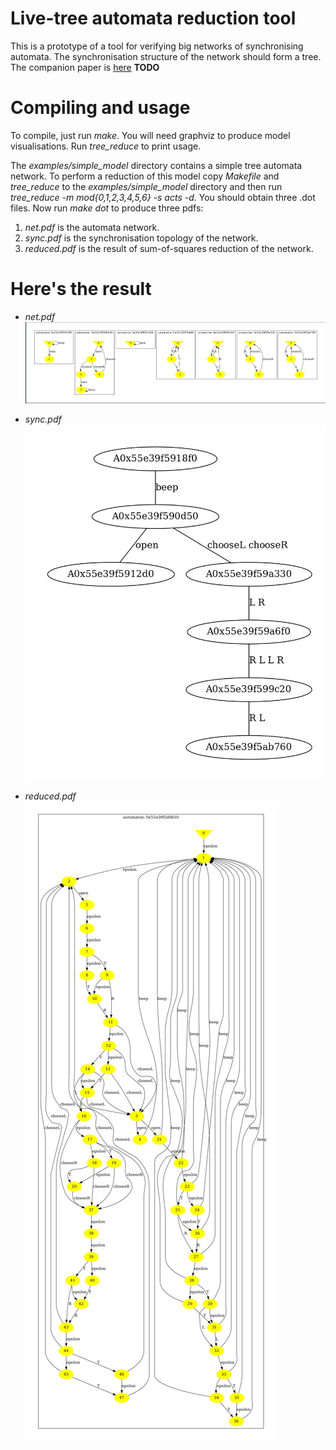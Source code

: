 # Live-tree automata reduction tool

This is a prototype of a tool for verifying big networks of synchronising automata. The synchronisation structure of the network should form a tree.
The companion paper is [here](https://arxiv.org/pdf) **TODO**

# Compiling and usage

To compile, just run *make*. You will need graphviz to produce model visualisations. Run *tree_reduce* to print usage. 

The *examples/simple_model* directory contains a simple tree automata network. To perform a reduction of this model copy *Makefile* and *tree_reduce* 
to the *examples/simple_model* directory and then run *tree_reduce -m mod{0,1,2,3,4,5,6} -s acts -d*. You should obtain three .dot files.
Now run *make dot* to produce three pdfs:

1. *net.pdf* is the automata network.
2. *sync.pdf* is the synchronisation topology of the network.
3. *reduced.pdf* is the result of sum-of-squares reduction of the network.

# Here's the result

* *net.pdf* 
![net.pdf](https://github.com/MichalKnapik/automata-net-reduction-tool/blob/master/images/net.png)

* *sync.pdf*
![sync.pdf](https://github.com/MichalKnapik/automata-net-reduction-tool/blob/master/images/sync.png)

* *reduced.pdf*
![reduced.pdf](https://github.com/MichalKnapik/automata-net-reduction-tool/blob/master/images/reduced.png)
